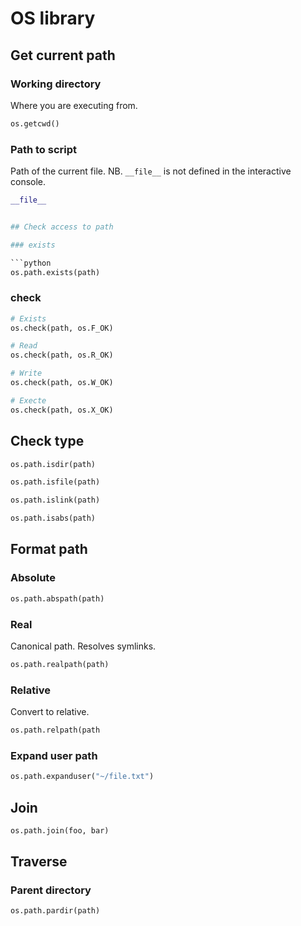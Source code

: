 
# OS library

## Get current path

### Working directory

Where you are executing from.

```python
os.getcwd()
```

### Path to script

Path of the current file. NB. `__file__`  is not defined in the interactive console.

```python
__file__


## Check access to path

### exists

```python
os.path.exists(path)
```

### check

```python
# Exists
os.check(path, os.F_OK)

# Read
os.check(path, os.R_OK)

# Write
os.check(path, os.W_OK)

# Execte
os.check(path, os.X_OK)
```

## Check type

```python
os.path.isdir(path)

os.path.isfile(path)

os.path.islink(path)

os.path.isabs(path)
```

## Format path

### Absolute

```python
os.path.abspath(path)
```

### Real

Canonical path. Resolves symlinks.

```python
os.path.realpath(path)
```

### Relative

Convert to relative.

```python
os.path.relpath(path
```

### Expand user path

```python
os.path.expanduser("~/file.txt")
```


## Join

```python
os.path.join(foo, bar)
```

## Traverse


### Parent directory

```python
os.path.pardir(path)
```
<!--stackedit_data:
eyJoaXN0b3J5IjpbLTI2OTEyODY0NF19
-->